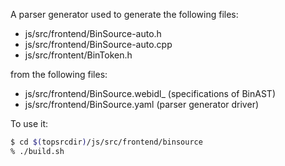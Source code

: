 A parser generator used to generate the following files:

- js/src/frontend/BinSource-auto.h
- js/src/frontend/BinSource-auto.cpp
- js/src/frontent/BinToken.h

from the following files:

- js/src/frontend/BinSource.webidl_ (specifications of BinAST)
- js/src/frontend/BinSource.yaml (parser generator driver)

To use it:
```sh
$ cd $(topsrcdir)/js/src/frontend/binsource
% ./build.sh
```
